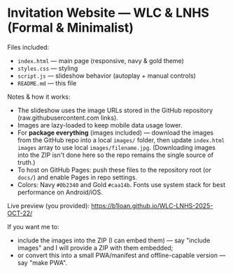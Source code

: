 # Invitation Website — WLC & LNHS (Formal & Minimalist)

Files included:
- `index.html` — main page (responsive, navy & gold theme)
- `styles.css` — styling
- `script.js` — slideshow behavior (autoplay + manual controls)
- `README.md` — this file

Notes & how it works:
- The slideshow uses the image URLs stored in the GitHub repository (raw.githubusercontent.com links).
- Images are lazy-loaded to keep mobile data usage lower.
- For **package everything** (images included) — download the images from the GitHub repo into a local `images/` folder,
  then update `index.html` `images` array to use local `images/filename.jpg`. (Downloading images into the ZIP isn't done here
  so the repo remains the single source of truth.)
- To host on GitHub Pages: push these files to the repository root (or `docs/`) and enable Pages in repo settings.
- Colors: Navy `#0b2340` and Gold `#caa14b`. Fonts use system stack for best performance on Android/iOS.

Live preview (you provided): https://b1loan.github.io/WLC-LNHS-2025-OCT-22/

If you want me to:
- include the images into the ZIP (I can embed them) — say "include images" and I will provide a ZIP with them embedded;
- or convert this into a small PWA/manifest and offline-capable version — say "make PWA".

